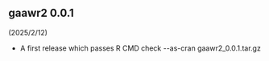 ## gaawr2 0.0.1

(2025/2/12)

* A first release which passes R CMD check --as-cran gaawr2_0.0.1.tar.gz
